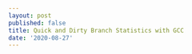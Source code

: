 ```yaml
---
layout: post
published: false
title: Quick and Dirty Branch Statistics with GCC
date: '2020-08-27'
---
```

